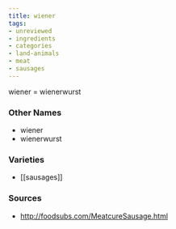 ```yaml
---
title: wiener
tags:
- unreviewed
- ingredients
- categories
- land-animals
- meat
- sausages
---
```

wiener = wienerwurst

### Other Names

* wiener
* wienerwurst

### Varieties

* [[sausages]]

### Sources
* http://foodsubs.com/MeatcureSausage.html
